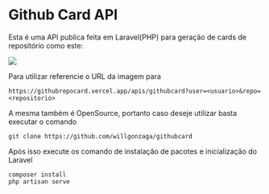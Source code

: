 <h1>Github Card API</h1>

Esta é uma API publica feita em Laravel(PHP) para geração de cards de repositório como este:

<img src="https://githubrepocard.vercel.app/apis/githubcard?user=willgonzaga&repo=githubcard">

Para utilizar referencie o URL da imagem para 

```
https://githubrepocard.vercel.app/apis/githubcard?user=<usuario>&repo=<repositorio>
```

A mesma também é OpenSource, portanto caso deseje utilizar basta executar o comando

```
git clone https://github.com/willgonzaga/githubcard
```

Após isso execute os comando de instalação de pacotes e inicialização do Laravel

```
composer install
php artisan serve
```
